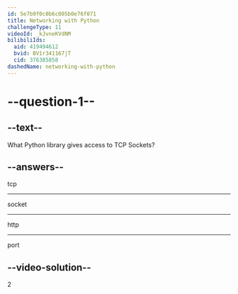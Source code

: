 ```yaml
---
id: 5e7b9f0c0b6c005b0e76f071
title: Networking with Python
challengeType: 11
videoId: _kJvneKVdNM
bilibiliIds:
  aid: 419494612
  bvid: BV1r341167jT
  cid: 376385858
dashedName: networking-with-python
---
```


# --question-1--

## --text--

What Python library gives access to TCP Sockets?

## --answers--

tcp

---

socket

---

http

---

port

## --video-solution--

2

